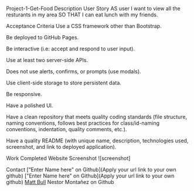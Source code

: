 Project-1-Get-Food
Description
User Story AS user I want to view all the resturants in my area SO THAT I can eat lunch with my friends.

Acceptance Criteria
Use a CSS framework other than Bootstrap.

Be deployed to GitHub Pages.

Be interactive (i.e: accept and respond to user input).

Use at least two server-side APIs.

Does not use alerts, confirms, or prompts (use modals).

Use client-side storage to store persistent data.

Be responsive.

Have a polished UI.

Have a clean repository that meets quality coding standards (file structure, naming conventions, follows best practices for class/id-naming conventions, indentation, quality comments, etc.).

Have a quality README (with unique name, description, technologies used, screenshot, and link to deployed application).

Work Completed
Website
Screenshot
![screenshot]

Contact
["Enter Name here" on Github](Apply your url link to your own github) ["Enter Name here" on Github](Apply your url link to your own github) [Matt Bull](https://github.com/Matt-Bull1) Nestor Montañez on Github